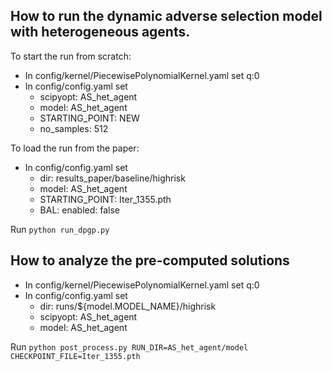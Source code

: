 ## How to run the dynamic adverse selection model with heterogeneous agents.
To start the run from scratch:
- In config/kernel/PiecewisePolynomialKernel.yaml set q:0
- In config/config.yaml set
  - scipyopt: AS_het_agent
  - model: AS_het_agent
  - STARTING_POINT: NEW
  - no_samples: 512

To load the run from the paper:
- In config/config.yaml set
  - dir: results_paper/baseline/highrisk
  - model: AS_het_agent
  - STARTING_POINT: Iter_1355.pth
  - BAL: enabled: false
  
Run `python run_dpgp.py`

## How to analyze the pre-computed solutions
- In config/kernel/PiecewisePolynomialKernel.yaml set q:0
- In config/config.yaml set
  - dir: runs/${model.MODEL_NAME}/highrisk
  - scipyopt: AS_het_agent
  - model: AS_het_agent
  
Run `python post_process.py RUN_DIR=AS_het_agent/model CHECKPOINT_FILE=Iter_1355.pth`

